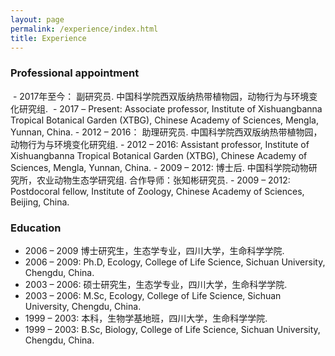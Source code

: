 ```yaml
---
layout: page
permalink: /experience/index.html
title: Experience
---
```

[XTBG]: http://www.xtbg.ac.cn

<h3>Professional appointment</h3>
  - 2017年至今： 副研究员. 中国科学院西双版纳热带植物园，动物行为与环境变化研究组.
  - 2017 – Present: Associate professor, Institute of Xishuangbanna Tropical Botanical Garden (XTBG), Chinese Academy of Sciences, Mengla, Yunnan, China.
  - 2012 – 2016： 助理研究员. 中国科学院西双版纳热带植物园，动物行为与环境变化研究组.
  - 2012 – 2016: Assistant professor, Institute of Xishuangbanna Tropical Botanical Garden (XTBG), Chinese Academy of Sciences, Mengla, Yunnan, China.
  - 2009 – 2012: 博士后. 中国科学院动物研究所，农业动物生态学研究组. 合作导师：张知彬研究员.
  - 2009 – 2012: Postdocoral fellow, Institute of Zoology, Chinese Academy of Sciences, Beijing, China. 

<h3>Education</h3>
  
  - 2006 – 2009 博士研究生，生态学专业，四川大学，生命科学学院.
  - 2006 – 2009: Ph.D, Ecology, College of Life Science, Sichuan University, Chengdu, China. 
  - 2003 – 2006: 硕士研究生，生态学专业，四川大学，生命科学学院.
  - 2003 – 2006: M.Sc, Ecology, College of Life Science, Sichuan University, Chengdu, China.
  - 1999 – 2003: 本科，生物学基地班，四川大学，生命科学学院.
  - 1999 – 2003: B.Sc, Biology, College of Life Science, Sichuan University, Chengdu, China. 





